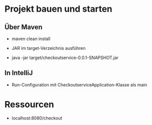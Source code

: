# Projekt bauen und starten

## Über Maven

* maven clean install

* JAR im target-Verzeichnis ausführen

* java -jar target/checkoutservice-0.0.1-SNAPSHOT.jar

 ## In IntelliJ
 
 * Run-Configuration mit CheckoutserviceApplication-Klasse als main

# Ressourcen

* localhost:8080/checkout